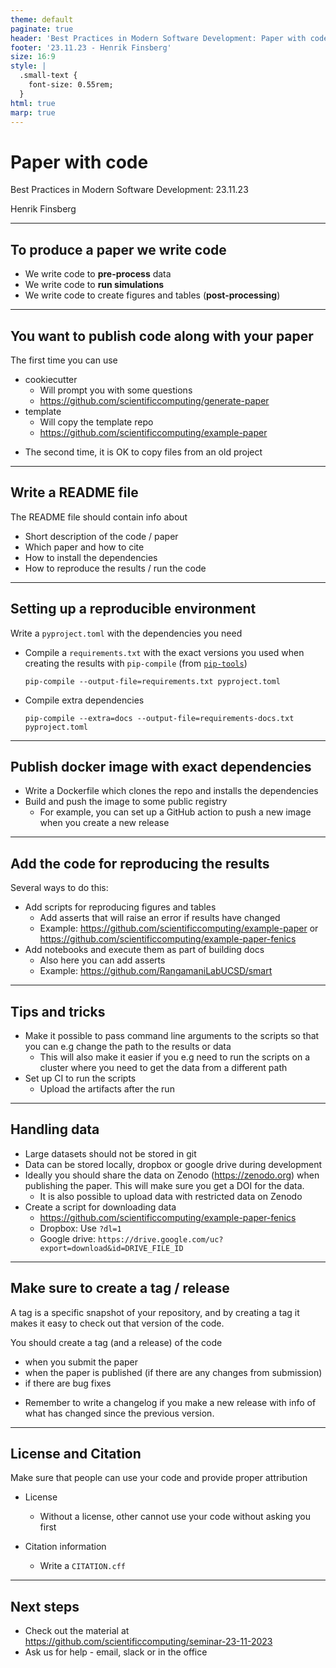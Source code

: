 ```yaml
---
theme: default
paginate: true
header: 'Best Practices in Modern Software Development: Paper with code'
footer: '23.11.23 - Henrik Finsberg'
size: 16:9
style: |
  .small-text {
    font-size: 0.55rem;
  }
html: true
marp: true
---
```



# Paper with code
Best Practices in Modern Software Development: 23.11.23

Henrik Finsberg


---


## To produce a paper we write code

* We write code to **pre-process** data
* We write code to **run simulations**
* We write code to create figures and tables (**post-processing**)

---

## You want to publish code along with your paper

The first time you can use

- cookiecutter
    - Will prompt you with some questions
    - https://github.com/scientificcomputing/generate-paper
- template
    - Will copy the template repo
    - https://github.com/scientificcomputing/example-paper

* The second time, it is OK to copy files from an old project

---

## Write a README file

The README file should contain info about

- Short description of the code / paper
- Which paper and how to cite
- How to install the dependencies
- How to reproduce the results / run the code

---


## Setting up a reproducible environment

Write a `pyproject.toml` with the dependencies you need

* Compile a `requirements.txt` with the exact versions you used when creating the results with `pip-compile` (from [`pip-tools`](https://github.com/jazzband/pip-tools))
    ```
    pip-compile --output-file=requirements.txt pyproject.toml
    ```
* Compile extra dependencies
    ```
    pip-compile --extra=docs --output-file=requirements-docs.txt pyproject.toml
    ```

---

## Publish docker image with exact dependencies

* Write a Dockerfile which clones the repo and installs the dependencies
* Build and push the image to some public registry
    - For example, you can set up a GitHub action to push a new image when you create a new release

---


## Add the code for reproducing the results

Several ways to do this:

- Add scripts for reproducing figures and tables
    - Add asserts that will raise an error if results have changed
    - Example: https://github.com/scientificcomputing/example-paper or https://github.com/scientificcomputing/example-paper-fenics
- Add notebooks and execute them as part of building docs
    - Also here you can add asserts
    - Example: https://github.com/RangamaniLabUCSD/smart

---

## Tips and tricks

- Make it possible to pass command line arguments to the scripts so that you can e.g change the path to the results or data
    - This will also make it easier if you e.g need to run the scripts on a cluster where you need to get the data from a different path
- Set up CI to run the scripts
    - Upload the artifacts after the run

---

## Handling data

* Large datasets should not be stored in git
* Data can be stored locally, dropbox or google drive during development
* Ideally you should share the data on Zenodo (https://zenodo.org) when publishing the paper. This will make sure you get a DOI for the data.
  - It is also possible to upload data with restricted data on Zenodo
* Create a script for downloading data
  - https://github.com/scientificcomputing/example-paper-fenics
  - Dropbox: Use `?dl=1`
  - Google drive: `https://drive.google.com/uc?export=download&id=DRIVE_FILE_ID`

---

## Make sure to create a tag / release

A tag is a specific snapshot of your repository, and by creating a tag it makes it easy to check out that version of the code.

You should create a tag (and a release) of the code
- when you submit the paper
- when the paper is published (if there are any changes from submission)
- if there are bug fixes

* Remember to write a changelog if you make a new release with info of what has changed since the previous version.

---

## License and Citation

 Make sure that people can use your code and provide proper attribution

- License
  - Without a license, other cannot use your code without asking you first

- Citation information
  - Write a `CITATION.cff`


---

## Next steps

- Check out the material at https://github.com/scientificcomputing/seminar-23-11-2023
- Ask us for help - email, slack or in the office
